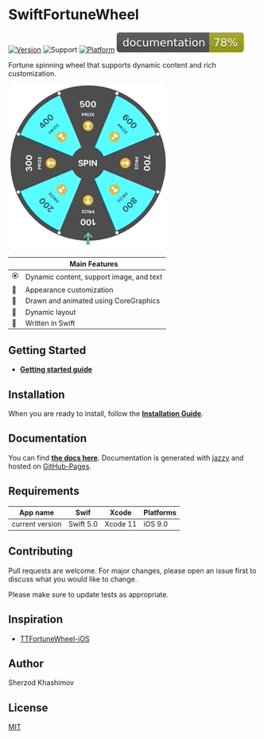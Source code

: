 # SwiftFortuneWheel

[![Version](https://img.shields.io/cocoapods/v/SwiftFortuneWheel.svg?label=version)](https://cocoapods.org/pods/SwiftFortuneWheel)
![Support](https://img.shields.io/badge/supports-SPM%2C%20CocoaPods-green.svg)
[![Platform](https://img.shields.io/cocoapods/p/SwiftFortuneWheel.svg?style=flat)](https://cocoapods.org/pods/SwiftFortuneWheel)
![Documentation](./docs/badge.svg?style=flat&sanitize=true)

Fortune spinning wheel that supports dynamic content and rich customization.

<img src="./Images/layout.gif" width="320"/>

| | Main Features |
|---|---|
| 🏵 | Dynamic content, support image, and text |
| 🌈 | Appearance customization |
| 🎨 | Drawn and animated using CoreGraphics |
| 🧮 | Dynamic layout  |
| 🚀 | Written in Swift |

## Getting Started
- [**Getting started guide**](/Documentation/GettingStarted.md)

## Installation

When you are ready to install, follow the [**Installation Guide**](/Documentation/Installation.md).

## Documentation

You can find <a href="https://sh-khashimov.github.io/SwiftFortuneWheel/" target="_blank">**the docs here**</a>. Documentation is generated with [jazzy](https://github.com/realm/jazzy) and hosted on [GitHub-Pages](https://pages.github.com/).

<a name="h_requirements"></a>
## Requirements


| App name | Swif | Xcode | Platforms |
|---|---|---|---|
| current version | Swift 5.0 | Xcode 11 | iOS 9.0 |

## Contributing
Pull requests are welcome. For major changes, please open an issue first to discuss what you would like to change.

Please make sure to update tests as appropriate.


## Inspiration

- [TTFortuneWheel-iOS](https://github.com/tapptitude/TTFortuneWheel-iOS)

## Author

Sherzod Khashimov

## License
[MIT](https://choosealicense.com/licenses/mit/)